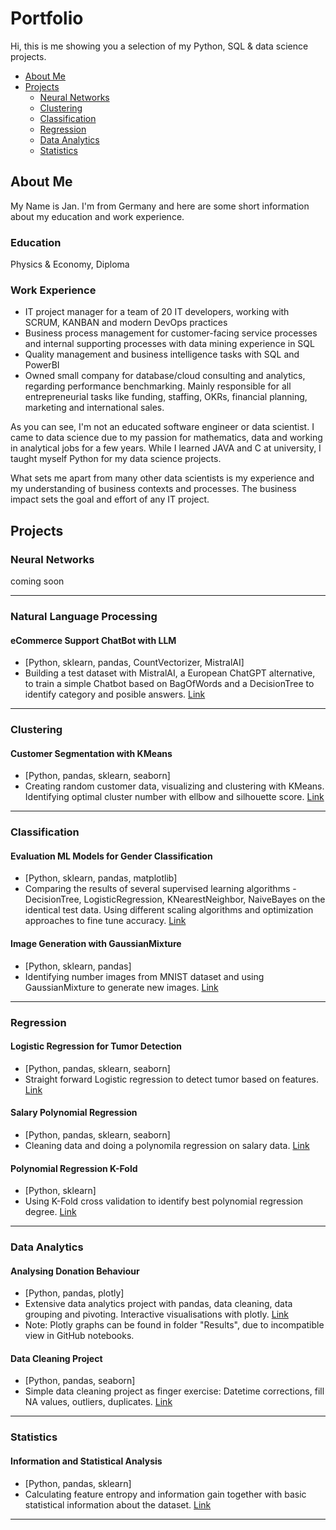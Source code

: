 # Portfolio

Hi, this is me showing you a selection of my Python, SQL & data science projects.

- [About Me](#about-me)
- [Projects](#projects)
	+ [Neural Networks](#neural-networks)
  + [Clustering](#clustering)
  + [Classification](#classification)
  + [Regression](#regression)
  + [Data Analytics](#data-analytics)
  + [Statistics](#statistics)

## About Me

My Name is Jan. I'm from Germany and here are some short information about my education and work experience.

### Education
Physics & Economy, Diploma

### Work Experience
- IT project manager for a team of 20 IT developers, working with SCRUM, KANBAN and modern DevOps practices
- Business process management for customer-facing service processes and internal supporting processes with data mining experience in SQL
- Quality management and business intelligence tasks with SQL and PowerBI
- Owned small company for database/cloud consulting and analytics, regarding performance benchmarking. Mainly responsible for all entrepreneurial tasks like funding, staffing, OKRs, financial planning, marketing and international sales.

As you can see, I'm not an educated software engineer or data scientist. I came to data science due to my passion for mathematics, data and working in analytical jobs for a few years. While I learned JAVA and C at university, I taught myself Python for my data science projects.

What sets me apart from many other data scientists is my experience and my understanding of business contexts and processes. The business impact sets the goal and effort of any IT project. 

## Projects

### Neural Networks

coming soon

---

### Natural Language Processing

#### eCommerce Support ChatBot with LLM
- [Python, sklearn, pandas, CountVectorizer, MistralAI]
- Building a test dataset with MistralAI, a European ChatGPT alternative, to train a simple Chatbot based on BagOfWords and a DecisionTree to identify category and posible answers. [Link](https://github.com/janorkan/portfolio/tree/main/ChatBot%20-%20Decision%20tree)

---

### Clustering

#### Customer Segmentation with KMeans
- [Python, pandas, sklearn, seaborn]
- Creating random customer data, visualizing and clustering with KMeans. Identifying optimal cluster number with ellbow and silhouette score. [Link](https://github.com/janorkan/portfolio/tree/main/Customer%20Segmentation%20-%20KMeans%20Clustering)

---

### Classification

#### Evaluation ML Models for Gender Classification
- [Python, sklearn, pandas, matplotlib]
- Comparing the results of several supervised learning algorithms - DecisionTree, LogisticRegression, KNearestNeighbor, NaiveBayes on the identical test data. Using different scaling algorithms and optimization approaches to fine tune accuracy. [Link](https://github.com/janorkan/portfolio/tree/main/ML%20Model%20Evaluation%20-%20Gender%20Dataset)

#### Image Generation with GaussianMixture
- [Python, sklearn, pandas]
- Identifying number images from MNIST dataset and using GaussianMixture to generate new images. [Link](https://github.com/janorkan/portfolio/tree/main/Gaussian%20Mixture)

--- 

### Regression

#### Logistic Regression for Tumor Detection
- [Python, pandas, sklearn, seaborn]
- Straight forward Logistic regression to detect tumor based on features. [Link](https://github.com/janorkan/portfolio/tree/main/Simple%20Tumor%20Detection%20-%20Logistic%20Regression%20%26%20Probability)

#### Salary Polynomial Regression
- [Python, pandas, sklearn, seaborn]
- Cleaning data and doing a polynomila regression on salary data. [Link](https://github.com/janorkan/portfolio/tree/main/Regression%20(polynomial)%20-%20Salary%20Data)

#### Polynomial Regression K-Fold
- [Python, sklearn]
- Using K-Fold cross validation to identify best polynomial regression degree. [Link](https://github.com/janorkan/portfolio/tree/main/Polynominal%20Regression%20with%20K-Fold)

--- 

### Data Analytics

#### Analysing Donation Behaviour
- [Python, pandas, plotly]
- Extensive data analytics project with pandas, data cleaning, data grouping and pivoting. Interactive visualisations with plotly. [Link](https://github.com/janorkan/portfolio/tree/main/School%20donations%20-%20Data%20analytics%20project)
- Note: Plotly graphs can be found in folder "Results", due to incompatible view in GitHub notebooks.

#### Data Cleaning Project
- [Python, pandas, seaborn]
- Simple data cleaning project as finger exercise: Datetime corrections, fill NA values, outliers, duplicates. [Link](https://github.com/janorkan/portfolio/tree/main/DirtyData)

---

### Statistics

#### Information and Statistical Analysis
- [Python, pandas, sklearn]
- Calculating feature entropy and information gain together with basic statistical information about the dataset. [Link](https://github.com/janorkan/portfolio/tree/main/Information%20and%20Statistical%20Analysis)

---
